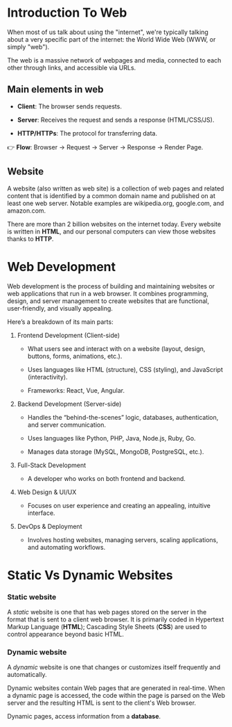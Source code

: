 


# Introduction To Web 

When most of us talk about using the "internet", we're typically talking about a very specific part of the internet: the World Wide Web (WWW, or simply "web").

The web is a massive network of webpages and media, connected to each other through links, and accessible via URLs.

## **Main elements in web** 
-   **Client**: The browser sends requests.
    
-   **Server**: Receives the request and sends a response (HTML/CSS/JS).
    
-   **HTTP/HTTPs**: The protocol for transferring data.
 
👉 **Flow**: Browser → Request → Server → Response → Render Page.

## Website
A website (also written as web site) is a collection of web pages and related content that is identified by a common domain name and published on at least one web server. Notable examples are wikipedia.org, google.com, and amazon.com.

There are more than 2 billion websites on the internet today. Every website is written in **HTML**, and our personal computers can view those websites thanks to **HTTP**.
# Web Development

Web development is the process of building and maintaining websites or web applications that run in a web browser. It combines programming, design, and server management to create websites that are functional, user-friendly, and visually appealing.


Here’s a breakdown of its main parts:

1.  Frontend Development (Client-side)  
      
    -   What users see and interact with on a website (layout, design, buttons, forms, animations, etc.).  

	-   Uses languages like HTML (structure), CSS (styling), and JavaScript (interactivity).  
      
    
	-   Frameworks: React, Vue, Angular.  
      
    

2.  Backend Development (Server-side)  

	-   Handles the “behind-the-scenes” logic, databases, authentication, and server communication.  

	-  	Uses languages like Python, PHP, Java, Node.js, Ruby, Go.  
      
    
	-   Manages data storage (MySQL, MongoDB, PostgreSQL, etc.).  
      
    
3.  Full-Stack Development  
     
	-   A developer who works on both frontend and backend.  
      
    

4.  Web Design & UI/UX  

	- Focuses on user experience and creating an appealing, intuitive interface.  
      
    

5.  DevOps & Deployment  

	-   Involves hosting websites, managing servers, scaling applications, and automating workflows.

# Static Vs Dynamic Websites

### Static website

A _static_ website is one that has web pages stored on the server in the format that is sent to a client web browser. It is primarily coded in Hypertext Markup Language (**HTML**); Cascading Style Sheets (**CSS**) are used to control appearance beyond basic HTML.

### Dynamic website

A _dynamic_ website is one that changes or customizes itself frequently and automatically.

Dynamic websites contain Web pages that are generated in real-time. When a dynamic page is accessed, the code within the page is parsed on the Web server and the resulting HTML is sent to the client's Web browser.

Dynamic pages, access information from a **database**. 
